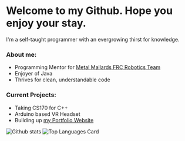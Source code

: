 # Welcome to my Github. Hope you enjoy your stay.
  
  
  I'm a self-taught programmer with an evergrowing thirst for knowledge.
  
  ### About me:
  - Programming Mentor for [Metal Mallards FRC Robotics Team](https://github.com/metalmallards4692)
  - Enjoyer of Java 
  - Thrives for clean, understandable code
  ### Current Projects:
  - Taking CS170 for C++
  - Arduino based VR Headset
  - Building up [my Portfolio Website](https://joshuabuker.github.io/)

![Github stats](https://github-readme-stats.vercel.app/api?username=JoshuaBuker&theme=highcontrast&show_icons=true&count_private=true&layout=compact)
![Top Languages Card](https://github-readme-stats.vercel.app/api/top-langs/?username=JoshuaBuker&layout=compact)

<!--
**JoshuaBuker/JoshuaBuker** is a ✨ _special_ ✨ repository because its `README.md` (this file) appears on your GitHub profile.

Here are some ideas to get you started:

- 🔭 I’m currently working on ...
- 🌱 I’m currently learning ...
- 👯 I’m looking to collaborate on ...
- 🤔 I’m looking for help with ...
- 💬 Ask me about ...
- 📫 How to reach me: ...
- 😄 Pronouns: ...
- ⚡ Fun fact: ...
-->
